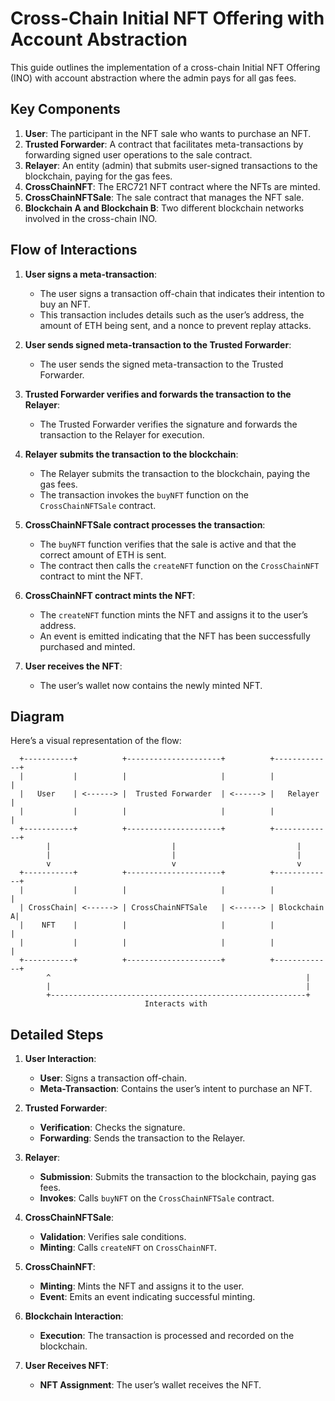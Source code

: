 # Cross-Chain Initial NFT Offering with Account Abstraction

This guide outlines the implementation of a cross-chain Initial NFT Offering (INO) with account abstraction where the admin pays for all gas fees.

## Key Components

1. **User**: The participant in the NFT sale who wants to purchase an NFT.
2. **Trusted Forwarder**: A contract that facilitates meta-transactions by forwarding signed user operations to the sale contract.
3. **Relayer**: An entity (admin) that submits user-signed transactions to the blockchain, paying for the gas fees.
4. **CrossChainNFT**: The ERC721 NFT contract where the NFTs are minted.
5. **CrossChainNFTSale**: The sale contract that manages the NFT sale.
6. **Blockchain A and Blockchain B**: Two different blockchain networks involved in the cross-chain INO.

## Flow of Interactions

1. **User signs a meta-transaction**:
   - The user signs a transaction off-chain that indicates their intention to buy an NFT.
   - This transaction includes details such as the user’s address, the amount of ETH being sent, and a nonce to prevent replay attacks.

2. **User sends signed meta-transaction to the Trusted Forwarder**:
   - The user sends the signed meta-transaction to the Trusted Forwarder.

3. **Trusted Forwarder verifies and forwards the transaction to the Relayer**:
   - The Trusted Forwarder verifies the signature and forwards the transaction to the Relayer for execution.

4. **Relayer submits the transaction to the blockchain**:
   - The Relayer submits the transaction to the blockchain, paying the gas fees.
   - The transaction invokes the `buyNFT` function on the `CrossChainNFTSale` contract.

5. **CrossChainNFTSale contract processes the transaction**:
   - The `buyNFT` function verifies that the sale is active and that the correct amount of ETH is sent.
   - The contract then calls the `createNFT` function on the `CrossChainNFT` contract to mint the NFT.

6. **CrossChainNFT contract mints the NFT**:
   - The `createNFT` function mints the NFT and assigns it to the user’s address.
   - An event is emitted indicating that the NFT has been successfully purchased and minted.

7. **User receives the NFT**:
   - The user’s wallet now contains the newly minted NFT.

## Diagram

Here’s a visual representation of the flow:

      +-----------+          +---------------------+          +-------------+
      |           |          |                     |          |             |
      |   User    | <------> |  Trusted Forwarder  | <------> |   Relayer   |
      |           |          |                     |          |             |
      +-----------+          +---------------------+          +-------------+
            |                           |                           |
            |                           |                           |
            v                           v                           v
      +-----------+          +---------------------+          +-------------+
      |           |          |                     |          |             |
      | CrossChain| <------> | CrossChainNFTSale   | <------> | Blockchain A|
      |    NFT    |          |                     |          |             |
      |           |          |                     |          |             |
      +-----------+          +---------------------+          +-------------+
            ^                                                         |
            |                                                         |
            +---------------------------------------------------------+
                                  Interacts with




## Detailed Steps

1. **User Interaction**:
   - **User**: Signs a transaction off-chain.
   - **Meta-Transaction**: Contains the user’s intent to purchase an NFT.

2. **Trusted Forwarder**:
   - **Verification**: Checks the signature.
   - **Forwarding**: Sends the transaction to the Relayer.

3. **Relayer**:
   - **Submission**: Submits the transaction to the blockchain, paying gas fees.
   - **Invokes**: Calls `buyNFT` on the `CrossChainNFTSale` contract.

4. **CrossChainNFTSale**:
   - **Validation**: Verifies sale conditions.
   - **Minting**: Calls `createNFT` on `CrossChainNFT`.

5. **CrossChainNFT**:
   - **Minting**: Mints the NFT and assigns it to the user.
   - **Event**: Emits an event indicating successful minting.

6. **Blockchain Interaction**:
   - **Execution**: The transaction is processed and recorded on the blockchain.

7. **User Receives NFT**:
   - **NFT Assignment**: The user’s wallet receives the NFT.
